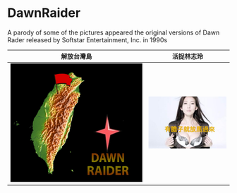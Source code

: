 # DawnRaider
A parody of some of the pictures appeared the original versions of Dawn Rader released by Softstar Entertainment, Inc. in 1990s

|解放台灣島|活捉林志玲|
|--------|--------|
|![taiwan map][taiwan]|![lin photo][lin]|

[taiwan]:https://github.com/hanzg2014/PhotoShop/blob/master/DawnRaider/parody1.PNG
[lin]:https://github.com/hanzg2014/PhotoShop/blob/master/DawnRaider/parody2.JPG
